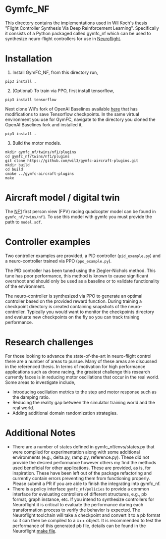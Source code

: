 # Gymfc_NF

This directory contains the implementations used in Wil Koch's 
[thesis](http://wfk.io/docs/WilliamKochThesisFINAL.pdf) "Flight Controller Synthesis Via Deep Reinforcement Learning". Specifically it consists of a Python packaged called gymfc_nf which can be used
to synthesize neuro-flight controllers for use in [Neuroflight](https://wfk.io/neuroflight). 


# Installation

1.  Install GymFC_NF, from this directory run,
```
pip3 install .
```
2. (Optional) To train via PPO, first install tensorflow,
```
pip3 install tensorflow
```
Next clone Wil's fork of OpenAI Baselines available
   [here](https://github.com/wil3/openai-baseline) that has modifications to
save Tensorflow checkpoints. In the same virtual environment you use for GymFC, navigate to the directory you cloned the OpenAI Baselines fork and installed it,
```
pip3 install .
```
3. Build the motor models. 
```
mkdir gymfc_nf/twins/nf1/plugins
cd gymfc_nf/twins/nf1/plugins
git clone https://github.com/wil3/gymfc-aircraft-plugins.git
mkdir build
cd build
cmake ../gymfc-aircraft-plugins
make
```


# Aircraft model / digital twin

The [NF1](https://rotorbuilds.com/build/15163) first person view (FPV) racing
quadcopter model can be found in `gymfc_nf/twins/nf1`. To use this model with gymfc you must
provide the path to `model.sdf`.  

# Controller examples

Two controller examples are provided, a PID controller (`pid_example.py`) and a neuro-controller trained via PPO (`ppo_example.py`).

The PID controller has been tuned using the Ziegler-Nichols method. This tune
has poor performance, this method is known to cause significant overshoot and should only be used as a baseline or to validate functionality of the environment. 

The neuro-controller is synthesized via PPO to generate an optimal controller
based on the provided reward function. During training a checkpoint directory
is created containing snapshots of the neuro-controller. Typically you would want to monitor the checkpoints directory and evaluate new checkpoints on the fly so you can track training performance. 

# Research challenges 

For those looking to advance the state-of-the-art in neuro-flight control there are a number of
areas to pursue. Many of these areas are discussed in the referenced thesis. In
terms of motivation for high performance applications such as drone racing, the
greatest challenge this research currently faces is in reducing motor oscillations that occur in the real
world. Some areas to investigate include, 
* Introducing oscillation metrics to the step and motor response such as the damping ratio. 
* Reducing the reality gap between the simulator training world and the real world. 
* Adding additional domain randomization strategies.  


# Additional Notes
* There are a number of states defined in gymfc_nf/envs/states.py that were
  compiled for experimentation along with some additional environments
(e.g., delta.py, ramp.py, reference.py). These did not provide the desired
performance however others my find the methods used beneficial for other
applications. These are provided, as is, for inspiration. These have been left
out of the package refactoring and currently contain errors preventing them
from functioning properly.  Please submit a PR if you are able to finish the
integrating into gymfc_nf. 
* There is a policy interface `gymfc_nf/policies` to provide a common interface
  for evaluating controllers of different structures, e.g., pb format, graph
instance, etc. 
If you intend to synthesize controllers for Neuroflight it is critical to
evaluate the performance during each transformation process to verify the
behavior is expected. The
Neuroflight toolchain will take a checkpoint and convert it to a pb format so
it can then be compiled to a c++ object. It is recommended to test the
performance of this generated pb file, details can be found in the Neuroflight
[make file](https://github.com/wil3/neuroflight/blob/v3.3.x-neuroflight/make/neuroflight.mk). 

